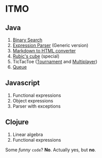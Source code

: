 # ITMO
## __Java__ 
 1. [Binary Search](https://github.com/Brat-vseznamus/itmo/tree/master/java/search)
 2. [Expression Parser](https://github.com/Brat-vseznamus/itmo/tree/master/java/expression) (Generic version)
 3. [Markdown to HTML converter](https://github.com/Brat-vseznamus/itmo/tree/master/java/md2html/Md2Html.java)
 4. [Rubic's cube](https://github.com/Brat-vseznamus/itmo/tree/master/java/rubics_cube/Main.java) (special) 
 5. TicTacToe ([Tournament](https://github.com/Brat-vseznamus/itmo/tree/master/java/tictac/ticTacToe/Main.java) and [Multiplayer](https://github.com/Brat-vseznamus/itmo/tree/master/java/tictac/tictacModification/Main.java))
 6. [Queue](https://github.com/Brat-vseznamus/itmo/tree/master/java/queue)

## __Javascript__
 1. Functional expressions
 2. Object expressions
 3. Parser with exceptions

## __Clojure__
 1. Linear algebra
 2. Functional expressions

Some _funny_ `code`? __No__. Actually yes, but __no__.